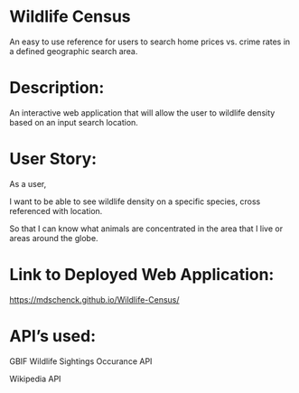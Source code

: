 # Wildlife Census

An easy to use reference for users to search home prices vs. crime rates in a defined geographic search area.

# Description:

An interactive web application that will allow the user to wildlife density based on an input search location.

# User Story:

As a user,

I want to be able to see wildlife density on a specific species, cross referenced with location.

So that I can know what animals are concentrated in the area that I live or areas around the globe.

# Link to Deployed Web Application:

https://mdschenck.github.io/Wildlife-Census/

# API’s used:

GBIF Wildlife Sightings Occurance API

Wikipedia API

